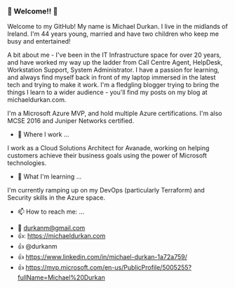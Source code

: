 ### 👋 Welcome!! 👋

Welcome to my GitHub! My name is Michael Durkan. I live in the midlands of Ireland. I'm 44 years young, married and have two children who keep me busy and entertained!

A bit about me - I've been in the IT Infrastructure space for over 20 years, and have worked my way up the ladder from Call Centre Agent, HelpDesk, Workstation Support, System Administrator. I have a passion for learning, and always find myself back in front of my laptop immersed in the latest tech and trying to make it work. I'm a fledgling blogger trying to bring the things I learn to a wider audience - you'll find my posts on my blog at michaeldurkan.com.

I'm a Microsoft Azure MVP, and hold multiple Azure certifications. I'm also MCSE 2016 and Juniper Networks certified.

- 🔭 Where I work ...

I work as a Cloud Solutions Architect for Avanade, working on helping customers achieve their business goals using the power of Microsoft technologies.

- 🌱 What I'm learning ...

I'm currently ramping up on my DevOps (particularly Terraform) and Security skills in the Azure space.

- 📫 How to reach me: ...

* :email: durkanm@gmail.com
* 👍: https://michaeldurkan.com
* :thumbsup: @durkanm
* :thumbsup: https://www.linkedin.com/in/michael-durkan-1a72a759/
* :thumbsup: https://mvp.microsoft.com/en-us/PublicProfile/5005255?fullName=Michael%20Durkan



<!--
**MichaelDurkan/MichaelDurkan** is a ✨ _special_ ✨ repository because its `README.md` (this file) appears on your GitHub profile.

Here are some ideas to get you started:

- 🔭 I’m currently working on ...
- 🌱 I’m currently learning ...
- 👯 I’m looking to collaborate on ...
- 🤔 I’m looking for help with ...
- 💬 Ask me about ...
- 📫 How to reach me: ...
- 😄 Pronouns: ...
- ⚡ Fun fact: ...
-->
